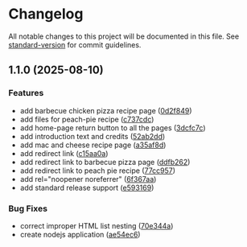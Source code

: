 # Changelog

All notable changes to this project will be documented in this file. See [standard-version](https://github.com/conventional-changelog/standard-version) for commit guidelines.

## 1.1.0 (2025-08-10)


### Features

* add barbecue chicken pizza recipe page ([0d2f849](https://github.com/moblythedj/odin-recipes/commit/0d2f849494f4c6c6a6c280d65739f2bed0a351d5))
* add files for peach-pie recipe ([c737cdc](https://github.com/moblythedj/odin-recipes/commit/c737cdc724c0725977ed5be690f1e9be9eccc7d9))
* add home-page return button to all the pages ([3dcfc7c](https://github.com/moblythedj/odin-recipes/commit/3dcfc7ca759bc958774a80b92f7d9fc08e94f68c))
* add introduction text and credits ([52ab2dd](https://github.com/moblythedj/odin-recipes/commit/52ab2dd122f8568b1fd3833df80cc92d1c37f417))
* add mac and cheese recipe page ([a35af8d](https://github.com/moblythedj/odin-recipes/commit/a35af8dabbdc0bff5322b2072c883b8875ae189b))
* add redirect link ([c15aa0a](https://github.com/moblythedj/odin-recipes/commit/c15aa0a15eb39838fea5aa5e60f0a434501fb443))
* add redirect link to barbecue pizza page ([ddfb262](https://github.com/moblythedj/odin-recipes/commit/ddfb262e82b2f6f7b01b7af8fb4d4decae7db5ac))
* add redirect link to peach pie recipe ([77cc957](https://github.com/moblythedj/odin-recipes/commit/77cc957f9c084f6be5808f588bcb2b0798413de7))
* add rel="noopener noreferrer" ([6f367aa](https://github.com/moblythedj/odin-recipes/commit/6f367aa81135b7e423668221796ba004753249a1))
* add standard release support ([e593169](https://github.com/moblythedj/odin-recipes/commit/e5931693d76507b327046d278cc83ea77a165616))


### Bug Fixes

* correct improper HTML list nesting ([70e344a](https://github.com/moblythedj/odin-recipes/commit/70e344a9fc3baf6ef894d5ba24aee87406975bf5))
* create nodejs application ([ae54ec6](https://github.com/moblythedj/odin-recipes/commit/ae54ec6e7f619aedf9f04e8e24de747ff242bd1a))
